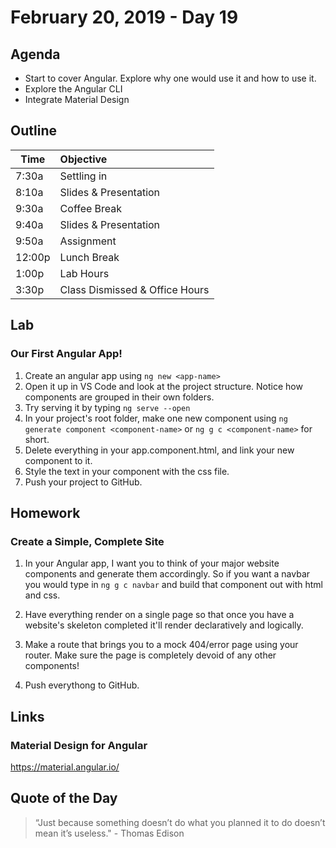 # February 20, 2019 - Day 19


## Agenda
- Start to cover Angular. Explore why one would use it and how to use it. 
- Explore the Angular CLI
- Integrate Material Design  
## Outline

| Time   | Objective                        |
| -------|:---------------------------------|
| 7:30a  | Settling in                      |
| 8:10a  | Slides & Presentation            |
| 9:30a  | Coffee Break                     |
| 9:40a  | Slides & Presentation            |
| 9:50a  | Assignment                       |
| 12:00p | Lunch Break                      |
| 1:00p  | Lab Hours                        |
| 3:30p  | Class Dismissed & Office Hours   |


## Lab

### Our First Angular App! 

1. Create an angular app using `ng new <app-name>`
2. Open it up in VS Code and look at the project structure. Notice how components are grouped in their own folders. 
3. Try serving it by typing `ng serve --open`
4. In your project's root folder, make one new component using `ng generate component <component-name>` or `ng g c <component-name>` for short.
5. Delete everything in your app.component.html, and link your new component to it. 
6. Style the text in your component with the css file. 
7. Push your project to GitHub.  

## Homework

### Create a Simple, Complete Site

1. In your Angular app, I want you to think of your major website components and generate them accordingly. So if you want a navbar you would type in `ng g c navbar` and build that component out with html and css.

2. Have everything render on a single page so that once you have a website's skeleton completed it'll render declaratively and logically.

3. Make a route that brings you to a mock 404/error page using your router. Make sure the page is completely devoid of any other components!

4. Push everythong to GitHub. 


## Links

### Material Design for Angular

https://material.angular.io/

## Quote of the Day 
>“Just because something doesn’t do what you planned it to do doesn’t mean it’s useless." - Thomas Edison 